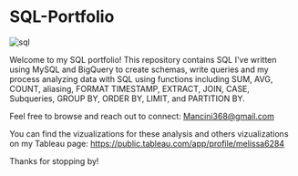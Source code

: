 # SQL-Portfolio

![sql](https://github.com/Mancini368/SQL-Portfolio/assets/126501368/c1cc3353-febd-4d14-91e9-ba35e5d323f1)

Welcome to my SQL portfolio!
This repository contains SQL I've written using MySQL and BigQuery to create schemas, write queries and my process analyzing data with SQL using functions including SUM, AVG, COUNT, aliasing, FORMAT TIMESTAMP, EXTRACT, JOIN, CASE, Subqueries, GROUP BY, ORDER BY, LIMIT, and PARTITION BY.


Feel free to browse and reach out to connect: Mancini368@gmail.com

You can find the vizualizations for these analysis and others vizualizations on my Tableau page: https://public.tableau.com/app/profile/melissa6284 

Thanks for stopping by!
